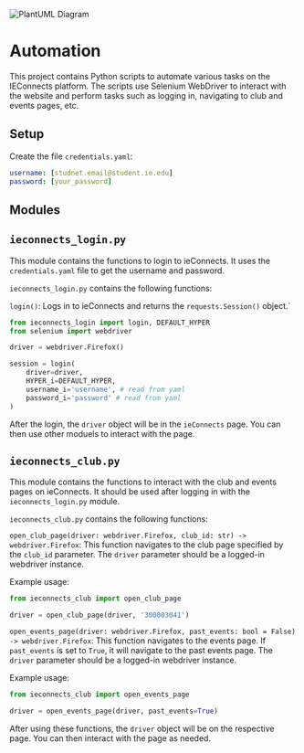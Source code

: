![PlantUML Diagram](http://www.plantuml.com/plantuml/png/LSx12i8m30RW-vuYzxx4HftWGH0yU8vjM0jjMfhKvxSwXdXCyltXdqMnQOxiCzR9W4tz2KlNab5ZuSaOU0HKMUguZk5A8hWHt1fLR8VvxUykaEyfylQ9NbQmXPcSobUj6MFwVs_WX8fm9dLXf7Rs8bQmZNOq4_kZuHi0)


# Automation

This project contains Python scripts to automate various tasks on the IEConnects platform. The scripts use Selenium WebDriver to interact with the website and perform tasks such as logging in, navigating to club and events pages, etc.

## Setup

Create the file `credentials.yaml`:
```yaml
username: [studnet.email@student.ie.edu]
password: [your_password]
```

## Modules



`ieconnects_login.py`
---

This module contains the functions to login to ieConnects. It uses the `credentials.yaml` file to get the username and password.

`ieconnects_login.py` contains the following functions:

`login()`: Logs in to ieConnects and returns the `requests.Session()` object.`

```python
from ieconnects_login import login, DEFAULT_HYPER
from selenium import webdriver

driver = webdriver.Firefox()

session = login(
    driver=driver,
    HYPER_i=DEFAULT_HYPER,
    username_i='username', # read from yaml
    password_i='password' # read from yaml
)
```

After the login, the `driver` object will be in the `ieConnects` page. You can then use other moduels to interact with the page.


`ieconnects_club.py`
---

This module contains the functions to interact with the club and events pages on ieConnects. It should be used after logging in with the `ieconnects_login.py` module.

`ieconnects_club.py` contains the following functions:

`open_club_page(driver: webdriver.Firefox, club_id: str) -> webdriver.Firefox`:
This function navigates to the club page specified by the `club_id` parameter. The `driver` parameter should be a logged-in webdriver instance.

Example usage:
```python
from ieconnects_club import open_club_page

driver = open_club_page(driver, '300003041')
```

`open_events_page(driver: webdriver.Firefox, past_events: bool = False) -> webdriver.Firefox`:
This function navigates to the events page. If `past_events` is set to `True`, it will navigate to the past events page. The `driver` parameter should be a logged-in webdriver instance.

Example usage:
```python
from ieconnects_club import open_events_page

driver = open_events_page(driver, past_events=True)
```

After using these functions, the `driver` object will be on the respective page. You can then interact with the page as needed.
